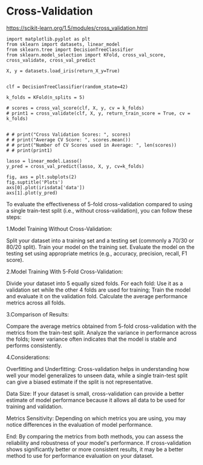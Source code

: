 # Cross-Validation

https://scikit-learn.org/1.5/modules/cross_validation.html

```
import matplotlib.pyplot as plt
from sklearn import datasets, linear_model
from sklearn.tree import DecisionTreeClassifier
from sklearn.model_selection import KFold, cross_val_score, cross_validate, cross_val_predict

X, y = datasets.load_iris(return_X_y=True)


clf = DecisionTreeClassifier(random_state=42)

k_folds = KFold(n_splits = 5)

# scores = cross_val_score(clf, X, y, cv = k_folds)
# print1 = cross_validate(clf, X, y, return_train_score = True, cv = k_folds)


# # print("Cross Validation Scores: ", scores)
# # print("Average CV Score: ", scores.mean())
# # print("Number of CV Scores used in Average: ", len(scores))
# # print(print1)

lasso = linear_model.Lasso()
y_pred = cross_val_predict(lasso, X, y, cv=k_folds)

fig, axs = plt.subplots(2)
fig.suptitle('Plots')
axs[0].plot(irisdata['data'])
axs[1].plot(y_pred)
```

To evaluate the effectiveness of 5-fold cross-validation compared to using a single train-test split (i.e., without cross-validation), you can follow these steps:

1.Model Training Without Cross-Validation:

Split your dataset into a training set and a testing set (commonly a 70/30 or 80/20 split).
Train your model on the training set.
Evaluate the model on the testing set using appropriate metrics (e.g., accuracy, precision, recall, F1 score).

2.Model Training With 5-Fold Cross-Validation:

Divide your dataset into 5 equally sized folds.
For each fold: Use it as a validation set while the other 4 folds are used for training; Train the model and evaluate it on the validation fold.
Calculate the average performance metrics across all folds.

3.Comparison of Results:

Compare the average metrics obtained from 5-fold cross-validation with the metrics from the train-test split.
Analyze the variance in performance across the folds; lower variance often indicates that the model is stable and performs consistently.

4.Considerations:

Overfitting and Underfitting: Cross-validation helps in understanding how well your model generalizes to unseen data, while a single train-test split can give a biased estimate if the split is not representative.

Data Size: If your dataset is small, cross-validation can provide a better estimate of model performance because it allows all data to be used for training and validation.

Metrics Sensitivity: Depending on which metrics you are using, you may notice differences in the evaluation of model performance.


End: By comparing the metrics from both methods, you can assess the reliability and robustness of your model's performance. If cross-validation shows significantly better or more consistent results, it may be a better method to use for performance evaluation on your dataset.
